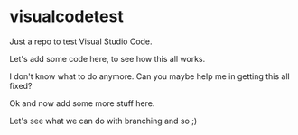 # visualcodetest
Just a repo to test Visual Studio Code.

Let's add some code here, to see how this all works.

I don't know what to do anymore. Can you maybe help me in getting this all fixed?

Ok and now add some more stuff here. 

Let's see what we can do with branching and so ;) 
